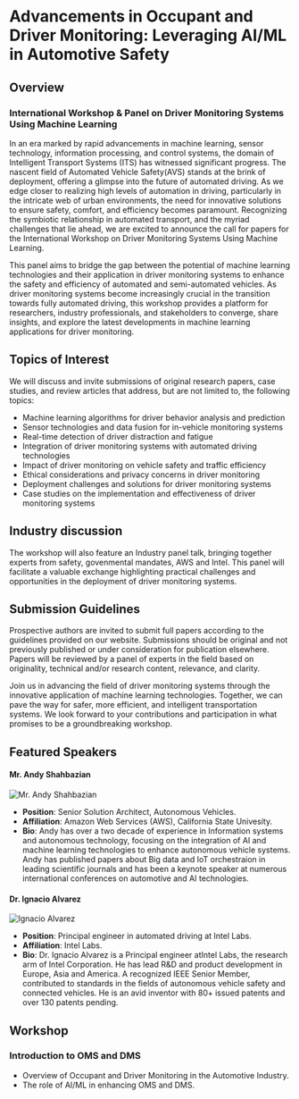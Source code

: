 # Advancements in Occupant and Driver Monitoring: Leveraging AI/ML in Automotive Safety

##  Overview
### International Workshop & Panel on Driver Monitoring Systems Using Machine Learning

In an era marked by rapid advancements in machine learning, sensor technology, information processing, and control systems, the domain of Intelligent Transport Systems (ITS) has witnessed significant progress. The nascent field of Automated Vehicle Safety(AVS) stands at the brink of deployment, offering a glimpse into the future of automated driving. As we edge closer to realizing high levels of automation in driving, particularly in the intricate web of urban environments, the need for innovative solutions to ensure safety, comfort, and efficiency becomes paramount. Recognizing the symbiotic relationship in automated transport, and the myriad challenges that lie ahead, we are excited to announce the call for papers for the International Workshop on Driver Monitoring Systems Using Machine Learning.

This panel aims to bridge the gap between the potential of machine learning technologies and their application in driver monitoring systems to enhance the safety and efficiency of automated and semi-automated vehicles. As driver monitoring systems become increasingly crucial in the transition towards fully automated driving, this workshop provides a platform for researchers, industry professionals, and stakeholders to converge, share insights, and explore the latest developments in machine learning applications for driver monitoring.

## Topics of Interest
We will discuss and invite submissions of original research papers, case studies, and review articles that address, but are not limited to, the following topics:
- Machine learning algorithms for driver behavior analysis and prediction
- Sensor technologies and data fusion for in-vehicle monitoring systems
- Real-time detection of driver distraction and fatigue
- Integration of driver monitoring systems with automated driving technologies
- Impact of driver monitoring on vehicle safety and traffic efficiency
- Ethical considerations and privacy concerns in driver monitoring
- Deployment challenges and solutions for driver monitoring systems 
- Case studies on the implementation and effectiveness of driver monitoring systems

## Industry discussion
The workshop will also feature an Industry panel talk, bringing together experts from safety, govenmental mandates, AWS and Intel. This panel will facilitate a valuable exchange highlighting practical challenges and opportunities in the deployment of driver monitoring systems.

## Submission Guidelines
Prospective authors are invited to submit full papers according to the guidelines provided on our website. Submissions should be original and not previously published or under consideration for publication elsewhere. Papers will be reviewed by a panel of experts in the field based on originality, technical and/or research content, relevance, and clarity.

Join us in advancing the field of driver monitoring systems through the innovative application of machine learning technologies. Together, we can pave the way for safer, more efficient, and intelligent transportation systems. We look forward to your contributions and participation in what promises to be a groundbreaking workshop.


## Featured Speakers


#### Mr. Andy Shahbazian
![Mr. Andy Shahbazian]({{site.baseurl}}/me2.jpeg)

- **Position**: Senior Solution Architect, Autonomous Vehicles.
- **Affiliation**: Amazon Web Services (AWS), California State Univesity.
- **Bio**: Andy has over a two decade of experience in Information systems and autonomous technology, focusing on the integration of AI and machine learning technologies to enhance autonomous vehicle systems. Andy has published  papers about Big data and IoT orchestraion in leading scientific journals and has been a keynote speaker at numerous international conferences on automotive and AI technologies.

#### Dr. Ignacio Alvarez
![Ignacio Alvarez]({{site.baseurl}}/ignacio.png)
- **Position**: Principal engineer in automated driving at Intel Labs.
- **Affiliation**: Intel Labs.
- **Bio**:  Dr. Ignacio Alvarez is a Principal engineer atIntel Labs, the research arm of Intel Corporation.  He has lead R&D and product development in Europe, Asia and America. A recognized IEEE Senior Member, contributed to standards in the fields of autonomous vehicle safety and connected vehicles. He is an avid inventor with 80+ issued patents and over 130 patents pending.

## Workshop 

###  Introduction to OMS and DMS
- Overview of Occupant and Driver Monitoring in the Automotive Industry.
- The role of AI/ML in enhancing OMS and DMS.

